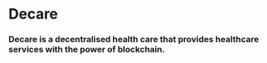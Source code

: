 # Decare 

### Decare is a decentralised health care that provides healthcare services with the power of blockchain.